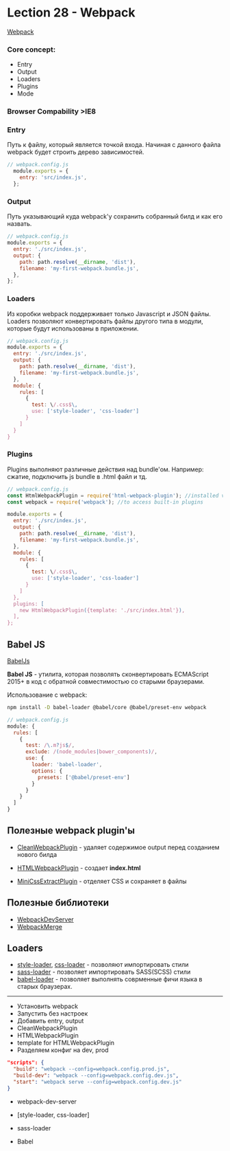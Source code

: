 # Lection 28 - Webpack

[Webpack](https://webpack.js.org)

### Core concept:

* Entry
* Output
* Loaders
* Plugins
* Mode

### Browser Compability >IE8


### Entry

  Путь к файлу, который является точкой входа. Начиная с данного файла webpack будет строить дерево зависимостей. 

  ```js
// webpack.config.js
    module.exports = {
      entry: 'src/index.js',
    };
  ```

### Output

  Путь указывающий куда webpack'у сохранить собранный билд и как его назвать.

  ```js
// webpack.config.js
  module.exports = {
    entry: './src/index.js',
    output: {
      path: path.resolve(__dirname, 'dist'),
      filename: 'my-first-webpack.bundle.js',
    },
  };
  ```

### Loaders

  Из коробки webpack поддерживает только Javascript и JSON файлы. Loaders позволяют конвертировать файлы другого типа в модули, которые будут использованы в приложении. 

  ```js
// webpack.config.js
  module.exports = {
    entry: './src/index.js',
    output: {
      path: path.resolve(__dirname, 'dist'),
      filename: 'my-first-webpack.bundle.js',
    },
    module: {
      rules: [
        {
          test: \/.css$\,
          use: ['style-loader', 'css-loader']
        }
      ]
    }
  }
  ```

### Plugins

Plugins выполняют различные действия над bundle'ом. Например: сжатие, подключить js bundle в .html файл и тд.

  ```js
// webpack.config.js
  const HtmlWebpackPlugin = require('html-webpack-plugin'); //installed via npm
  const webpack = require('webpack'); //to access built-in plugins

  module.exports = {
    entry: './src/index.js',
    output: {
      path: path.resolve(__dirname, 'dist'),
      filename: 'my-first-webpack.bundle.js',
    },
    module: {
      rules: [
        {
          test: \/.css$\,
          use: ['style-loader', 'css-loader']
        }
      ]
    },
    plugins: [
      new HtmlWebpackPlugin({template: './src/index.html'}),
    ],
  };
  ```


## Babel JS

[BabelJs](https://babeljs.io/docs/en/)

**Babel JS** - утилита, которая позволять сконвертировать ECMAScript 2015+ в код с обратной совместимостью со старыми браузерами.


Использование с webpack:

```sh
npm install -D babel-loader @babel/core @babel/preset-env webpack
```

```js
// webpack.config.js
module: {
  rules: [
    {
      test: /\.m?js$/,
      exclude: /(node_modules|bower_components)/,
      use: {
        loader: 'babel-loader',
        options: {
          presets: ['@babel/preset-env']
        }
      }
    }
  ]
}
```

## Полезные webpack plugin'ы

* [CleanWebpackPlugin](https://github.com/johnagan/clean-webpack-plugin) - удаляет содержимое output перед созданием нового билда
* [HTMLWebpackPlugin](https://webpack.js.org/plugins/html-webpack-plugin/) - создает **index.html**

* [MiniCssExtractPlugin](https://webpack.js.org/plugins/mini-css-extract-plugin/) - отделяет CSS и сохраняет в файлы

## Полезные библиотеки

* [WebpackDevServer](https://github.com/webpack/webpack-dev-server)
* [WebpackMerge](https://github.com/survivejs/webpack-merge)


## Loaders

* [style-loader](https://webpack.js.org/loaders/style-loader/), [css-loader](https://webpack.js.org/loaders/css-loader/) - позволяют импортировать стили
* [sass-loader](https://webpack.js.org/loaders/sass-loader/) - позволяет импортировать SASS(SCSS) стили
* [babel-loader](https://webpack.js.org/loaders/babel-loader/) - позволяет выполнять соврменные фичи языка в старых браузерах.

-----------

* Установить webpack
* Запустить без настроек
* Добавить entry, output
* CleanWebpackPlugin
* HTMLWebpackPlugin
* template for HTMLWebpackPlugin
* Разделяем конфиг на dev, prod

```json
"scripts": {
  "build": "webpack --config=webpack.config.prod.js",
  "build-dev": "webpack --config=webpack.config.dev.js",
  "start": "webpack serve --config=webpack.config.dev.js"
}
```
* webpack-dev-server
* [style-loader, css-loader]
* sass-loader

* Babel

